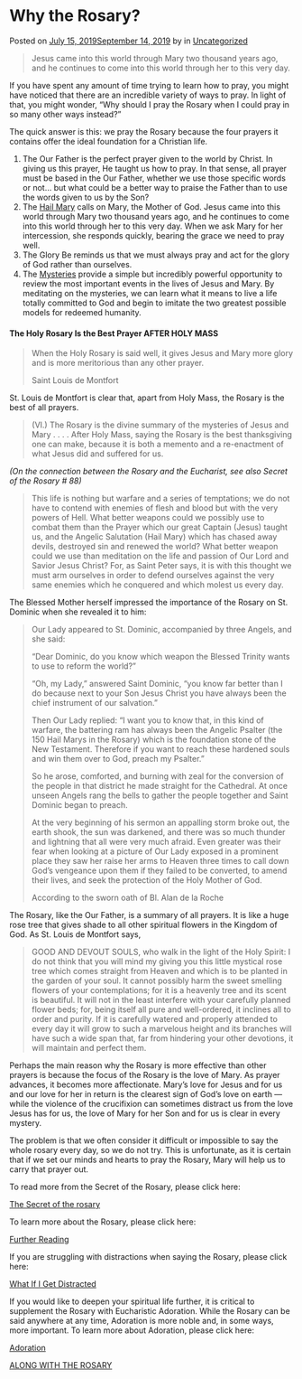 # Why the Rosary?

Posted on [July 15, 2019September 14, 2019](https://thelegionofmaryri.wordpress.com/2019/07/15/2170/) by [](https://thelegionofmaryri.wordpress.com/author/) in [Uncategorized](https://thelegionofmaryri.wordpress.com/category/uncategorized-en/)

> Jesus came into this world through Mary two thousand years ago, and he continues to come into this world through her to this very day.

If you have spent any amount of time trying to learn how to pray, you might have noticed that there are an incredible variety of ways to pray. In light of that, you might wonder, “Why should I pray the Rosary when I could pray in so many other ways instead?”

The quick answer is this: we pray the Rosary because the four prayers it contains offer the ideal foundation for a Christian life.

1.  The Our Father is the perfect prayer given to the world by Christ. In giving us this prayer, He taught us how to pray. In that sense, all prayer must be based in the Our Father, whether we use those specific words or not… but what could be a better way to praise the Father than to use the words given to us by the Son?
2.  The [Hail Mary](/?p=1840) calls on Mary, the Mother of God. Jesus came into this world through Mary two thousand years ago, and he continues to come into this world through her to this very day. When we ask Mary for her intercession, she responds quickly, bearing the grace we need to pray well.
3.  The Glory Be reminds us that we must always pray and act for the glory of God rather than ourselves.
4.  The [Mysteries](/?p=185) provide a simple but incredibly powerful opportunity to review the most important events in the lives of Jesus and Mary. By meditating on the mysteries, we can learn what it means to live a life totally committed to God and begin to imitate the two greatest possible models for redeemed humanity.

#### The Holy Rosary Is the Best Prayer AFTER HOLY MASS

> When the Holy Rosary is said well, it gives Jesus and Mary more glory and is more meritorious than any other prayer.
> 
> Saint Louis de Montfort 

St. Louis de Montfort is clear that, apart from Holy Mass, the Rosary is the best of all prayers.

> (VI.) The Rosary is the divine summary of the mysteries of Jesus and Mary . . . . After Holy Mass, saying the Rosary is the best thanksgiving one can make, because it is both a memento and a re-enactment of what Jesus did and suffered for us.

_(On the connection between the Rosary and the Eucharist, see also Secret of the Rosary # 88)_

> This life is nothing but warfare and a series of temptations; we do not have to contend with enemies of flesh and blood but with the very powers of Hell. What better weapons could we possibly use to combat them than the Prayer which our great Captain (Jesus) taught us, and the Angelic Salutation (Hail Mary) which has chased away devils, destroyed sin and renewed the world? What better weapon could we use than meditation on the life and passion of Our Lord and Savior Jesus Christ? For, as Saint Peter says, it is with this thought we must arm ourselves in order to defend ourselves against the very same enemies which he conquered and which molest us every day.

The Blessed Mother herself impressed the importance of the Rosary on St. Dominic when she revealed it to him:

> Our Lady appeared to St. Dominic, accompanied by three Angels, and she said:
> 
> “Dear Dominic, do you know which weapon the Blessed Trinity wants to use to reform the world?”
> 
> “Oh, my Lady,” answered Saint Dominic, “you know far better than I do because next to your Son Jesus Christ you have always been the chief instrument of our salvation.”
> 
> Then Our Lady replied: “I want you to know that, in this kind of warfare, the battering ram has always been the Angelic Psalter (the 150 Hail Marys in the Rosary) which is the foundation stone of the New Testament. Therefore if you want to reach these hardened souls and win them over to God, preach my Psalter.”
> 
> So he arose, comforted, and burning with zeal for the conversion of the people in that district he made straight for the Cathedral. At once unseen Angels rang the bells to gather the people together and Saint Dominic began to preach.
> 
> At the very beginning of his sermon an appalling storm broke out, the earth shook, the sun was darkened, and there was so much thunder and lightning that all were very much afraid. Even greater was their fear when looking at a picture of Our Lady exposed in a prominent place they saw her raise her arms to Heaven three times to call down God’s vengeance upon them if they failed to be converted, to amend their lives, and seek the protection of the Holy Mother of God.
> 
> According to the sworn oath of Bl. Alan de la Roche

The Rosary, like the Our Father, is a summary of all prayers. It is like a huge rose tree that gives shade to all other spiritual flowers in the Kingdom of God. As St. Louis de Montfort says, 

> GOOD AND DEVOUT SOULS, who walk in the light of the Holy Spirit: I do not think that you will mind my giving you this little mystical rose tree which comes straight from Heaven and which is to be planted in the garden of your soul. It cannot possibly harm the sweet smelling flowers of your contemplations; for it is a heavenly tree and its scent is beautiful. It will not in the least interfere with your carefully planned flower beds; for, being itself all pure and well-ordered, it inclines all to order and purity. If it is carefully watered and properly attended to every day it will grow to such a marvelous height and its branches will have such a wide span that, far from hindering your other devotions, it will maintain and perfect them.

Perhaps the main reason why the Rosary is more effective than other prayers is because the focus of the Rosary is the love of Mary. As prayer advances, it becomes more affectionate. Mary’s love for Jesus and for us and our love for her in return is the clearest sign of God’s love on earth — while the violence of the crucifixion can sometimes distract us from the love Jesus has for us, the love of Mary for her Son and for us is clear in every mystery. 

The problem is that we often consider it difficult or impossible to say the whole rosary every day, so we do not try. This is unfortunate, as it is certain that if we set our minds and hearts to pray the Rosary, Mary will help us to carry that prayer out.

To read more from the Secret of the Rosary, please click here:

[The Secret of the rosary](/?p=3088)

To learn more about the Rosary, please click here:

[Further Reading](/?p=308)

If you are struggling with distractions when saying the Rosary, please click here:

[What If I Get Distracted](/?p=3864)

If you would like to deepen your spiritual life further, it is critical to supplement the Rosary with Eucharistic Adoration. While the Rosary can be said anywhere at any time, Adoration is more noble and, in some ways, more important. To learn more about Adoration, please click here:

[Adoration](/?p=612)

[ALONG WITH THE ROSARY](/?p=618&highlight=along%20with%20the%20rosary)
